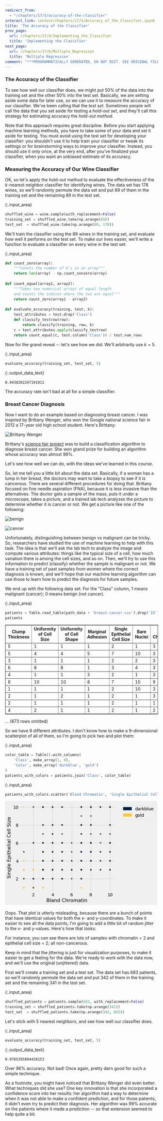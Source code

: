 ```yaml
---
redirect_from:
  - "/chapters/17/5/accuracy-of-the-classifier"
interact_link: content/chapters/17/5/Accuracy_of_the_Classifier.ipynb
title: 'The Accuracy of the Classifier'
prev_page:
  url: /chapters/17/4/Implementing_the_Classifier
  title: 'Implementing the Classifier'
next_page:
  url: /chapters/17/6/Multiple_Regression
  title: 'Multiple Regression'
comment: "***PROGRAMMATICALLY GENERATED, DO NOT EDIT. SEE ORIGINAL FILES IN /content***"
---
```


### The Accuracy of the Classifier
To see how well our classifier does, we might put 50% of the data into the training set and the other 50% into the test set.  Basically, we are setting aside some data for later use, so we can use it to measure the accuracy of our classifier.  We've been calling that the *test set*. Sometimes people will call the data that you set aside for testing a *hold-out set*, and they'll call this strategy for estimating accuracy the *hold-out method*.

Note that this approach requires great discipline.  Before you start applying machine learning methods, you have to take some of your data and set it aside for testing.  You must avoid using the test set for developing your classifier: you shouldn't use it to help train your classifier or tweak its settings or for brainstorming ways to improve your classifier.  Instead, you should use it only once, at the very end, after you've finalized your classifier, when you want an unbiased estimate of its accuracy.

### Measuring the Accuracy of Our Wine Classifier
OK, so let's apply the hold-out method to evaluate the effectiveness of the $k$-nearest neighbor classifier for identifying wines.  The data set has 178 wines, so we'll randomly permute the data set and put 89 of them in the training set and the remaining 89 in the test set.



{:.input_area}
```python
shuffled_wine = wine.sample(with_replacement=False) 
training_set = shuffled_wine.take(np.arange(89))
test_set  = shuffled_wine.take(np.arange(89, 178))
```


We'll train the classifier using the 89 wines in the training set, and evaluate how well it performs on the test set. To make our lives easier, we'll write a function to evaluate a classifier on every wine in the test set:



{:.input_area}
```python
def count_zero(array):
    """Counts the number of 0's in an array"""
    return len(array) - np.count_nonzero(array)

def count_equal(array1, array2):
    """Takes two numerical arrays of equal length
    and counts the indices where the two are equal"""
    return count_zero(array1 - array2)

def evaluate_accuracy(training, test, k):
    test_attributes = test.drop('Class')
    def classify_testrow(row):
        return classify(training, row, k)
    c = test_attributes.apply(classify_testrow)
    return count_equal(c, test.column('Class')) / test.num_rows
```


Now for the grand reveal -- let's see how we did.  We'll arbitrarily use $k=5$.



{:.input_area}
```python
evaluate_accuracy(training_set, test_set, 5)
```





{:.output_data_text}
```
0.9438202247191011
```



The accuracy rate isn't bad at all for a simple classifier.

### Breast Cancer Diagnosis

Now I want to do an example based on diagnosing breast cancer.  I was inspired by Brittany Wenger, who won the Google national science fair in 2012 a 17-year old high school student.  Here's Brittany:

![Brittany Wenger](http://i.huffpost.com/gen/701499/thumbs/o-GSF83-570.jpg?3)

Brittany's [science fair project](https://sites.google.com/a/googlesciencefair.com/science-fair-2012-project-64a91af142a459cfb486ed5cb05f803b2eb41354-1333130785-87/home) was to build a classification algorithm to diagnose breast cancer.  She won grand prize for building an algorithm whose accuracy was almost 99%. 

Let's see how well we can do, with the ideas we've learned in this course.

So, let me tell you a little bit about the data set.  Basically, if a woman has a lump in her breast, the doctors may want to take a biopsy to see if it is cancerous.  There are several different procedures for doing that.  Brittany focused on fine needle aspiration (FNA), because it is less invasive than the alternatives.  The doctor gets a sample of the mass, puts it under a microscope, takes a picture, and a trained lab tech analyzes the picture to determine whether it is cancer or not.  We get a picture like one of the following:

![benign](../../../images/benign.png)

![cancer](../../../images/malignant.png)

Unfortunately, distinguishing between benign vs malignant can be tricky.  So, researchers have studied the use of machine learning to help with this task.  The idea is that we'll ask the lab tech to analyze the image and compute various attributes: things like the typical size of a cell, how much variation there is among the cell sizes, and so on.  Then, we'll try to use this information to predict (classify) whether the sample is malignant or not.  We have a training set of past samples from women where the correct diagnosis is known, and we'll hope that our machine learning algorithm can use those to learn how to predict the diagnosis for future samples.

We end up with the following data set.  For the "Class" column, 1 means malignant (cancer); 0 means benign (not cancer).



{:.input_area}
```python
patients = Table.read_table(path_data + 'breast-cancer.csv').drop('ID')
patients
```





<div markdown="0">
<table border="1" class="dataframe">
    <thead>
        <tr>
            <th>Clump Thickness</th> <th>Uniformity of Cell Size</th> <th>Uniformity of Cell Shape</th> <th>Marginal Adhesion</th> <th>Single Epithelial Cell Size</th> <th>Bare Nuclei</th> <th>Bland Chromatin</th> <th>Normal Nucleoli</th> <th>Mitoses</th> <th>Class</th>
        </tr>
    </thead>
    <tbody>
        <tr>
            <td>5              </td> <td>1                      </td> <td>1                       </td> <td>1                </td> <td>2                          </td> <td>1          </td> <td>3              </td> <td>1              </td> <td>1      </td> <td>0    </td>
        </tr>
        <tr>
            <td>5              </td> <td>4                      </td> <td>4                       </td> <td>5                </td> <td>7                          </td> <td>10         </td> <td>3              </td> <td>2              </td> <td>1      </td> <td>0    </td>
        </tr>
        <tr>
            <td>3              </td> <td>1                      </td> <td>1                       </td> <td>1                </td> <td>2                          </td> <td>2          </td> <td>3              </td> <td>1              </td> <td>1      </td> <td>0    </td>
        </tr>
        <tr>
            <td>6              </td> <td>8                      </td> <td>8                       </td> <td>1                </td> <td>3                          </td> <td>4          </td> <td>3              </td> <td>7              </td> <td>1      </td> <td>0    </td>
        </tr>
        <tr>
            <td>4              </td> <td>1                      </td> <td>1                       </td> <td>3                </td> <td>2                          </td> <td>1          </td> <td>3              </td> <td>1              </td> <td>1      </td> <td>0    </td>
        </tr>
        <tr>
            <td>8              </td> <td>10                     </td> <td>10                      </td> <td>8                </td> <td>7                          </td> <td>10         </td> <td>9              </td> <td>7              </td> <td>1      </td> <td>1    </td>
        </tr>
        <tr>
            <td>1              </td> <td>1                      </td> <td>1                       </td> <td>1                </td> <td>2                          </td> <td>10         </td> <td>3              </td> <td>1              </td> <td>1      </td> <td>0    </td>
        </tr>
        <tr>
            <td>2              </td> <td>1                      </td> <td>2                       </td> <td>1                </td> <td>2                          </td> <td>1          </td> <td>3              </td> <td>1              </td> <td>1      </td> <td>0    </td>
        </tr>
        <tr>
            <td>2              </td> <td>1                      </td> <td>1                       </td> <td>1                </td> <td>2                          </td> <td>1          </td> <td>1              </td> <td>1              </td> <td>5      </td> <td>0    </td>
        </tr>
        <tr>
            <td>4              </td> <td>2                      </td> <td>1                       </td> <td>1                </td> <td>2                          </td> <td>1          </td> <td>2              </td> <td>1              </td> <td>1      </td> <td>0    </td>
        </tr>
    </tbody>
</table>
<p>... (673 rows omitted)</p>
</div>



So we have 9 different attributes.  I don't know how to make a 9-dimensional scatterplot of all of them, so I'm going to pick two and plot them:



{:.input_area}
```python
color_table = Table().with_columns(
    'Class', make_array(1, 0),
    'Color', make_array('darkblue', 'gold')
)
patients_with_colors = patients.join('Class', color_table)
```




{:.input_area}
```python
patients_with_colors.scatter('Bland Chromatin', 'Single Epithelial Cell Size', colors='Color')
```



![png](../../../images/chapters/17/5/Accuracy_of_the_Classifier_12_0.png)


Oops.  That plot is utterly misleading, because there are a bunch of points that have identical values for both the x- and y-coordinates.  To make it easier to see all the data points, I'm going to add a little bit of random jitter to the x- and y-values.  Here's how that looks:

For instance, you can see there are lots of samples with chromatin = 2 and epithelial cell size = 2; all non-cancerous.

Keep in mind that the jittering is just for visualization purposes, to make it easier to get a feeling for the data.  We're ready to work with the data now, and we'll use the original (unjittered) data.

First we'll create a training set and a test set. The data set has 683 patients, so we'll randomly permute the data set and put 342 of them in the training set and the remaining 341 in the test set.



{:.input_area}
```python
shuffled_patients = patients.sample(683, with_replacement=False) 
training_set = shuffled_patients.take(np.arange(342))
test_set  = shuffled_patients.take(np.arange(342, 683))
```


Let's stick with 5 nearest neighbors, and see how well our classifier does.



{:.input_area}
```python
evaluate_accuracy(training_set, test_set, 5)
```





{:.output_data_text}
```
0.9765395894428153
```



Over 96% accuracy.  Not bad!  Once again, pretty darn good for such a simple technique.

As a footnote, you might have noticed that Brittany Wenger did even better.  What techniques did she use? One key innovation is that she incorporated a confidence score into her results: her algorithm had a way to determine when it was not able to make a confident prediction, and for those patients, it didn't even try to predict their diagnosis.  Her algorithm was 99% accurate on the patients where it made a prediction -- so that extension seemed to help quite a bit.

